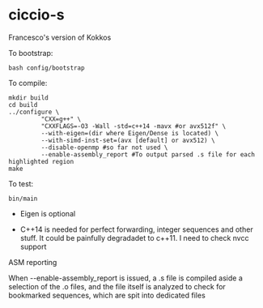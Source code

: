 # ciccio-s
Francesco's version of Kokkos

To bootstrap:

```
bash config/bootstrap
```

To compile:

```
mkdir build
cd build
../configure \
	     "CXX=g++" \
	     "CXXFLAGS=-O3 -Wall -std=c++14 -mavx #or avx512f" \
	     --with-eigen=(dir where Eigen/Dense is located) \
	     --with-simd-inst-set=(avx [default] or avx512) \
	     --disable-openmp #so far not used \
	     --enable-assembly_report #To output parsed .s file for each highlighted region
make

```

To test:
```
bin/main
```


- Eigen is optional

- C++14 is needed for perfect forwarding, integer sequences and other
  stuff. It could be painfully degradadet to c++11. I need to check
  nvcc support


ASM reporting

When --enable-assembly_report is issued, a .s file is compiled aside a
selection of the .o files, and the file itself is analyzed to check
for bookmarked sequences, which are spit into dedicated files